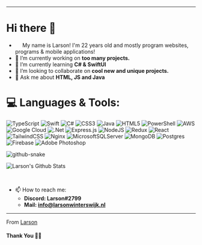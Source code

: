 ***********************************
# Hi there 👋

<!--
**Lars70/Lars70** is a ✨ _special_ ✨ repository because its `README.md` (this file) appears on your GitHub profile.-->
- <img src ="https://s3.amazonaws.com/pix.iemoji.com/images/emoji/apple/ios-12/256/boy-light-skin-tone.png" height= 15px width = 15px> My name is Larson! I'm 22 years old and mostly program websites, programs & mobile applications!
- 🔭 I’m currently working on **too many projects.**
- 🌱 I’m currently learning **C# & SwiftUI**
- 👯 I’m looking to collaborate on **cool new and unique projects.**
- 💬 Ask me about **HTML, JS and Java**

# 💻 Languages & Tools:
![TypeScript](https://img.shields.io/badge/typescript-%23007ACC.svg?style=for-the-badge&logo=typescript&logoColor=white) ![Swift](https://img.shields.io/badge/swift-F54A2A?style=for-the-badge&logo=swift&logoColor=white) ![C#](https://img.shields.io/badge/c%23-%23239120.svg?style=for-the-badge&logo=csharp&logoColor=white) ![CSS3](https://img.shields.io/badge/css3-%231572B6.svg?style=for-the-badge&logo=css3&logoColor=white) ![Java](https://img.shields.io/badge/java-%23ED8B00.svg?style=for-the-badge&logo=openjdk&logoColor=white) ![HTML5](https://img.shields.io/badge/html5-%23E34F26.svg?style=for-the-badge&logo=html5&logoColor=white) ![PowerShell](https://img.shields.io/badge/PowerShell-%235391FE.svg?style=for-the-badge&logo=powershell&logoColor=white) ![AWS](https://img.shields.io/badge/AWS-%23FF9900.svg?style=for-the-badge&logo=amazon-aws&logoColor=white) ![Google Cloud](https://img.shields.io/badge/GoogleCloud-%234285F4.svg?style=for-the-badge&logo=google-cloud&logoColor=white) ![.Net](https://img.shields.io/badge/.NET-5C2D91?style=for-the-badge&logo=.net&logoColor=white) ![Express.js](https://img.shields.io/badge/express.js-%23404d59.svg?style=for-the-badge&logo=express&logoColor=%2361DAFB) ![NodeJS](https://img.shields.io/badge/node.js-6DA55F?style=for-the-badge&logo=node.js&logoColor=white) ![Redux](https://img.shields.io/badge/redux-%23593d88.svg?style=for-the-badge&logo=redux&logoColor=white) ![React](https://img.shields.io/badge/react-%2320232a.svg?style=for-the-badge&logo=react&logoColor=%2361DAFB) ![TailwindCSS](https://img.shields.io/badge/tailwindcss-%2338B2AC.svg?style=for-the-badge&logo=tailwind-css&logoColor=white) ![Nginx](https://img.shields.io/badge/nginx-%23009639.svg?style=for-the-badge&logo=nginx&logoColor=white) ![MicrosoftSQLServer](https://img.shields.io/badge/Microsoft%20SQL%20Server-CC2927?style=for-the-badge&logo=microsoft%20sql%20server&logoColor=white) ![MongoDB](https://img.shields.io/badge/MongoDB-%234ea94b.svg?style=for-the-badge&logo=mongodb&logoColor=white) ![Postgres](https://img.shields.io/badge/postgres-%23316192.svg?style=for-the-badge&logo=postgresql&logoColor=white) ![Firebase](https://img.shields.io/badge/Firebase-039BE5?style=for-the-badge&logo=Firebase&logoColor=white) ![Adobe Photoshop](https://img.shields.io/badge/adobe%20photoshop-%2331A8FF.svg?style=for-the-badge&logo=adobe%20photoshop&logoColor=white)


<picture>
  <source media="(prefers-color-scheme: dark)" srcset="https://raw.githubusercontent.com/tobiasmeyhoefer/tobiasmeyhoefer/output/github-snake-dark.svg" />
  <source media="(prefers-color-scheme: light)" srcset="https://raw.githubusercontent.com/tobiasmeyhoefer/tobiasmeyhoefer/output/github-snake.svg" />
  <img alt="github-snake" src="https://raw.githubusercontent.com/tobiasmeyhoefer/tobiasmeyhoefer/output/github-snake.svg" />
</picture>


![Larson's Github Stats](https://github-readme-stats.vercel.app/api?username=Larson-W&show_icons=true&title_color=ffffff&icon_color=000000&text_color=363636&bg_color=8f8f8f)

<br /> 

- 📫 How to reach me:<br>
  - **Discord: Larson#2799**
  - **Mail: info@larsonwinterswijk.nl**

*************

From [Larson](https://github.com/Larson-W)

#### Thank You 🙏🏼
